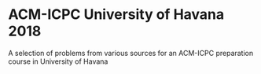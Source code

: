 # ACM-ICPC University of Havana 2018

A selection of problems from various sources for an ACM-ICPC preparation course in University of Havana
